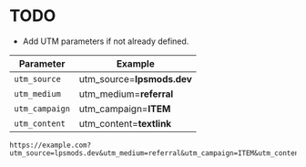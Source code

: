 # TODO

- Add UTM parameters if not already defined.

| Parameter      | Example      |
| -------------- | ------------ |
| `utm_source`   | utm_source=**lpsmods.dev**   |
| `utm_medium`   | utm_medium=**referral**   |
| `utm_campaign` | utm_campaign=**ITEM** |
| `utm_content`  | utm_content=**textlink**  |

```
https://example.com?utm_source=lpsmods.dev&utm_medium=referral&utm_campaign=ITEM&utm_content=textlink
```
